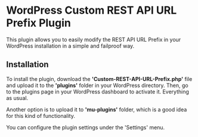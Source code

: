 # WordPress Custom REST API URL Prefix Plugin
This plugin allows you to easily modify the REST API URL Prefix in your WordPress installation in a simple and failproof way.

## Installation
To install the plugin, download the **'Custom-REST-API-URL-Prefix.php'** file and upload it to the **'plugins'** folder in your WordPress directory. Then, go to the plugins page in your WordPress dashboard to activate it. Everything as usual. 

Another option is to upload it to **'mu-plugins'** folder, which is a good idea for this kind of functionality.

You can configure the plugin settings under the 'Settings' menu.
